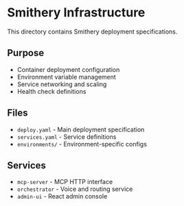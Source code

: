 # Smithery Infrastructure

This directory contains Smithery deployment specifications.

## Purpose
- Container deployment configuration
- Environment variable management
- Service networking and scaling
- Health check definitions

## Files
- `deploy.yaml` - Main deployment specification
- `services.yaml` - Service definitions
- `environments/` - Environment-specific configs

## Services
- `mcp-server` - MCP HTTP interface
- `orchestrator` - Voice and routing service
- `admin-ui` - React admin console